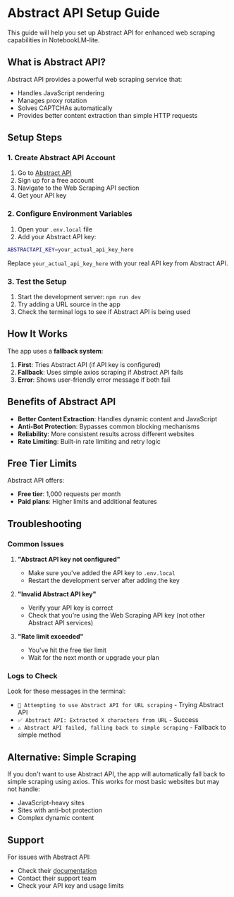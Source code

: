 # Abstract API Setup Guide

This guide will help you set up Abstract API for enhanced web scraping capabilities in NotebookLM-lite.

## What is Abstract API?

Abstract API provides a powerful web scraping service that:
- Handles JavaScript rendering
- Manages proxy rotation
- Solves CAPTCHAs automatically
- Provides better content extraction than simple HTTP requests

## Setup Steps

### 1. Create Abstract API Account

1. Go to [Abstract API](https://www.abstractapi.com/)
2. Sign up for a free account
3. Navigate to the Web Scraping API section
4. Get your API key

### 2. Configure Environment Variables

1. Open your `.env.local` file
2. Add your Abstract API key:

```bash
ABSTRACTAPI_KEY=your_actual_api_key_here
```

Replace `your_actual_api_key_here` with your real API key from Abstract API.

### 3. Test the Setup

1. Start the development server: `npm run dev`
2. Try adding a URL source in the app
3. Check the terminal logs to see if Abstract API is being used

## How It Works

The app uses a **fallback system**:

1. **First**: Tries Abstract API (if API key is configured)
2. **Fallback**: Uses simple axios scraping if Abstract API fails
3. **Error**: Shows user-friendly error message if both fail

## Benefits of Abstract API

- **Better Content Extraction**: Handles dynamic content and JavaScript
- **Anti-Bot Protection**: Bypasses common blocking mechanisms
- **Reliability**: More consistent results across different websites
- **Rate Limiting**: Built-in rate limiting and retry logic

## Free Tier Limits

Abstract API offers:
- **Free tier**: 1,000 requests per month
- **Paid plans**: Higher limits and additional features

## Troubleshooting

### Common Issues

1. **"Abstract API key not configured"**
   - Make sure you've added the API key to `.env.local`
   - Restart the development server after adding the key

2. **"Invalid Abstract API key"**
   - Verify your API key is correct
   - Check that you're using the Web Scraping API key (not other Abstract API services)

3. **"Rate limit exceeded"**
   - You've hit the free tier limit
   - Wait for the next month or upgrade your plan

### Logs to Check

Look for these messages in the terminal:
- `🚀 Attempting to use Abstract API for URL scraping` - Trying Abstract API
- `✅ Abstract API: Extracted X characters from URL` - Success
- `⚠️ Abstract API failed, falling back to simple scraping` - Fallback to simple method

## Alternative: Simple Scraping

If you don't want to use Abstract API, the app will automatically fall back to simple scraping using axios. This works for most basic websites but may not handle:
- JavaScript-heavy sites
- Sites with anti-bot protection
- Complex dynamic content

## Support

For issues with Abstract API:
- Check their [documentation](https://docs.abstractapi.com/scrape)
- Contact their support team
- Check your API key and usage limits